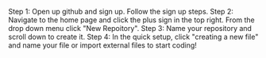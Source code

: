 Step 1: Open up github and sign up. Follow the sign up steps.
Step 2: Navigate to the home page and click the plus sign in the top right. From the drop down menu click "New Repoitory".
Step 3: Name your repository and scroll down to create it. 
Step 4: In the quick setup, click "creating a new file" and name your file or import external files to start coding!



